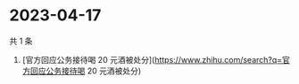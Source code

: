 # 2023-04-17

共 1 条

<!-- BEGIN -->
<!-- 最后更新时间 Mon Apr 17 2023 02:13:37 GMT+0800 (China Standard Time) -->

1. [官方回应公务接待喝 20
   元酒被处分](https://www.zhihu.com/search?q=官方回应公务接待喝 20 元酒被处分)

<!-- END -->
